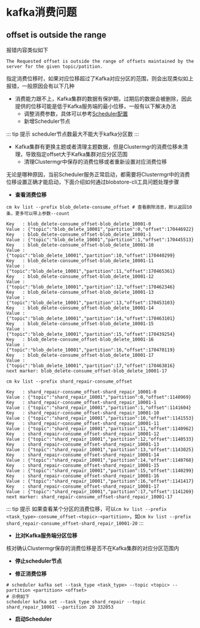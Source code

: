 # kafka消费问题

## offset is outside the range

报错内容类似如下

```shell
The Requested offset is outside the range of offsets maintained by the server for the given topic/patition.
```

指定消费位移时，如果对应位移超过了Kafka对应分区的范围，则会出现类似如上报错，一般原因会有以下几种

- 消费能力跟不上，Kafka集群的数据有保护期，过期后的数据会被删除，因此提供的位移可能是低于Kafka服务端的最小位移，一般有以下解决办法
  - 调整消费参数，具体可以参考[Scheduler配置](../maintenance/configs/blobstore/scheduler.md)
  - 新增Scheduler节点

::: tip 提示
scheduler节点数最大不能大于kafka分区数
:::

- Kafka集群有更换主题或者清理主题数据，但是Clustermgr的消费位移未清理，导致指定offset大于Kafka集群对应分区范围
  - 清理Clustermgr中保存的消费位移或者重新设置对应消费位移

无论是哪种原因，当前Scheduler服务正常启动，都需要将Clustermgr中的消费位移设置正确才能启动，下面介绍如何通过blobstore-cli工具问题处理步骤

- **查看消费位移**

```shell
cm kv list --prefix blob_delete-consume_offset # 查看删除消息，默认返回10条，更多可以带上参数--count

Key   : blob_delete-consume_offset-blob_delete_10001-0
Value : {"topic":"blob_delete_10001","partition":0,"offset":170446922}
Key   : blob_delete-consume_offset-blob_delete_10001-1
Value : {"topic":"blob_delete_10001","partition":1,"offset":170445513}
Key   : blob_delete-consume_offset-blob_delete_10001-10
Value : {"topic":"blob_delete_10001","partition":10,"offset":170440299}
Key   : blob_delete-consume_offset-blob_delete_10001-11
Value : {"topic":"blob_delete_10001","partition":11,"offset":170465361}
Key   : blob_delete-consume_offset-blob_delete_10001-12
Value : {"topic":"blob_delete_10001","partition":12,"offset":170462346}
Key   : blob_delete-consume_offset-blob_delete_10001-13
Value : {"topic":"blob_delete_10001","partition":13,"offset":170453103}
Key   : blob_delete-consume_offset-blob_delete_10001-14
Value : {"topic":"blob_delete_10001","partition":14,"offset":170463101}
Key   : blob_delete-consume_offset-blob_delete_10001-15
Value : {"topic":"blob_delete_10001","partition":15,"offset":170439254}
Key   : blob_delete-consume_offset-blob_delete_10001-16
Value : {"topic":"blob_delete_10001","partition":16,"offset":170470119}
Key   : blob_delete-consume_offset-blob_delete_10001-17
Value : {"topic":"blob_delete_10001","partition":17,"offset":170463816}
next marker: blob_delete-consume_offset-blob_delete_10001-17

cm kv list --prefix shard_repair-consume_offset

Key   : shard_repair-consume_offset-shard_repair_10001-0
Value : {"topic":"shard_repair_10001","partition":0,"offset":1140969}
Key   : shard_repair-consume_offset-shard_repair_10001-1
Value : {"topic":"shard_repair_10001","partition":1,"offset":1141604}
Key   : shard_repair-consume_offset-shard_repair_10001-10
Value : {"topic":"shard_repair_10001","partition":10,"offset":1141553}
Key   : shard_repair-consume_offset-shard_repair_10001-11
Value : {"topic":"shard_repair_10001","partition":11,"offset":1140962}
Key   : shard_repair-consume_offset-shard_repair_10001-12
Value : {"topic":"shard_repair_10001","partition":12,"offset":1140533}
Key   : shard_repair-consume_offset-shard_repair_10001-13
Value : {"topic":"shard_repair_10001","partition":13,"offset":1143025}
Key   : shard_repair-consume_offset-shard_repair_10001-14
Value : {"topic":"shard_repair_10001","partition":14,"offset":1140768}
Key   : shard_repair-consume_offset-shard_repair_10001-15
Value : {"topic":"shard_repair_10001","partition":15,"offset":1140299}
Key   : shard_repair-consume_offset-shard_repair_10001-16
Value : {"topic":"shard_repair_10001","partition":16,"offset":1141417}
Key   : shard_repair-consume_offset-shard_repair_10001-17
Value : {"topic":"shard_repair_10001","partition":17,"offset":1141269}
next marker: shard_repair-consume_offset-shard_repair_10001-17
```

::: tip 提示
如果查看某个分区的消费位移，可以`cm kv list --prefix <task_type>-consume_offset-<topic>-<partition>`，如`cm kv list --prefix shard_repair-consume_offset-shard_repair_10001-20`
:::

- **比对Kafka服务端分区位移**

核对确认Clustermgr保存的消费位移是否不在Kafka集群的对应分区范围内

- **停止scheduler节点**

- **修正消费位移**

```shell
# scheduler kafka set --task_type <task_type> --topic <topic> --partition <partition> <offset>
# 示例如下
scheduler kafka set --task_type shard_repair --topic shard_repair_10001 --partition 20 332053
```

- **启动Scheduler**